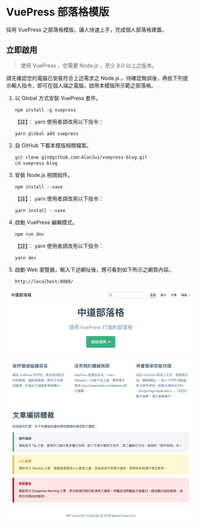 # VuePress 部落格模版

採用 VuePress 之部落格模版，讓人快速上手，完成個人部落格建置。

## 立即啟用

> 使用 VuePress ，您需要 Node.js ，至少 8.0 以上之版本。

請先確認您的電腦已安裝符合上述需求之 Node.js 。待確認無誤後，再依下列提示輸入指令，即可在個人端之電腦，啟用本模版所示範之部落格。

1. 以 Global 方式安裝 VuePress 套件。
    ```shell
    npm install -g vuepress 
    ```

    【註】： yarn 使用者請改用以下指令：

    ```shell script
    yarn global add vuepress 
    ```

2. 自 GitHub 下載本模版相關檔案。
    ```shell
    git clone git@github.com:AlanJui/vuepress-blog.git
    cd vuepress-blog
    ```

3. 安裝 Node.js 相關組件。
    ```shell
    npm install --save
    ```
    
    【註】： yarn 使用者請改用以下指令：
    
    ```shell script
    yarn install --save
    ```

4. 啟動 VuePress 編輯模式。
    ```shell
    npm run dev
    ```
    
    【註】： yarn 使用者請改用以下指令：
    
    ```shell script
    yarn dev 
    ```

5. 啟動 Web 瀏覽器，輸入下述網址後，應可看到如下所示之網頁內容。

    ```shell script
    http://localhost:8080/
    ```

![Home Page](./images/HomePage.png)
